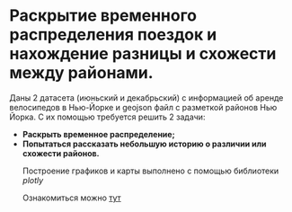 # Раскрытие временного распределения поездок и нахождение разницы и схожести между районами.

Даны 2 датасета (июньский и декабрьский) с информацией об аренде велосипедов в Нью-Йорке и geojson файл с разметкой районов Нью Йорка. С их помощью требуется решить 2 задачи:
<ul>
 <li><b>Раскрыть временное распределение;</b></li>
 <li><b>Попытаться рассказать небольшую историю о различии или схожести районов.</b></li>
 
<p>Построение графиков и карты выполнено с помощью библиотеки <i>plotly</i></p>
<p>Ознакомиться можно <a target="_blank" href="https://nbviewer.jupyter.org/github/IamSVP94/Habidatum_task/blob/master/REPORT.ipynb">тут</a></p>
